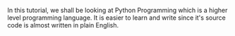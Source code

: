 In this tutorial, we shall be looking at Python Programming which is a higher level programming language. It is easier to learn and write since it's source code is almost written in plain English.
